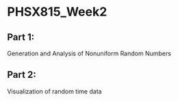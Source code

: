 # PHSX815_Week2
## Part 1:
Generation and Analysis of Nonuniform Random Numbers

## Part 2:
Visualization of random time data

